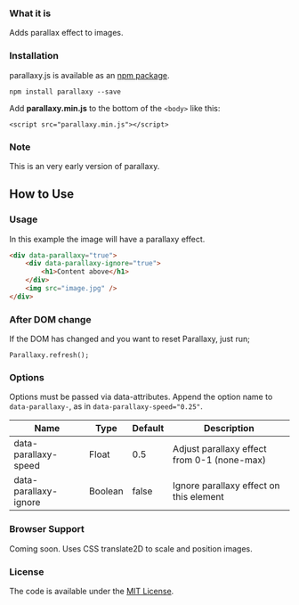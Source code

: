 ### What it is

Adds parallax effect to images.

### Installation

parallaxy.js is available as an [npm package](https://www.npmjs.com/package/parallaxy).

```
npm install parallaxy --save
```

Add **parallaxy.min.js** to the bottom of the `<body>` like this:

```
<script src="parallaxy.min.js"></script>
```


### Note

This is an very early version of parallaxy.


## How to Use

### Usage

In this example the image will have a parallaxy effect.

```html
<div data-parallaxy="true">
	<div data-parallaxy-ignore="true">
		<h1>Content above</h1>
	</div>
	<img src="image.jpg" />
</div>
```

### After DOM change

If the DOM has changed and you want to reset Parallaxy, just run;

```
Parallaxy.refresh();
```


### Options

Options must be passed via data-attributes. Append the option name to `data-parallaxy-`, as in `data-parallaxy-speed="0.25"`.

| Name                   | Type      | Default     | Description                                   |
|------------------------|-----------|-------------|-----------------------------------------------|
| data-parallaxy-speed	 | Float     | 0.5         | Adjust parallaxy effect from 0-1 (none-max)   |
| data-parallaxy-ignore	 | Boolean   | false       | Ignore parallaxy effect on this element       |


### Browser Support

Coming soon. Uses CSS translate2D to scale and position images.


### License

The code is available under the [MIT License](https://github.com/cferdinandi/smooth-scroll/blob/master/LICENSE.md).

